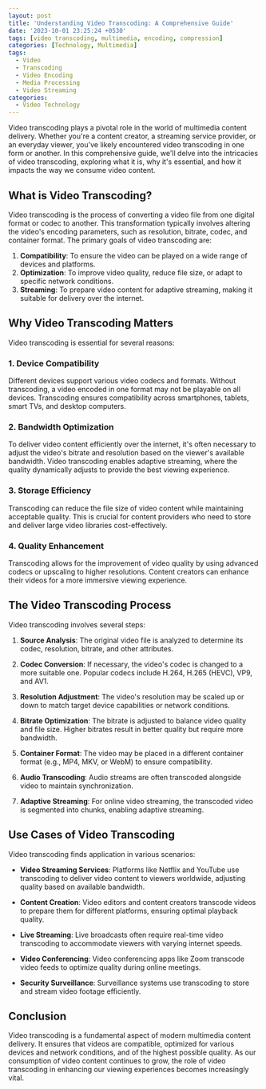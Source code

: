 ```yaml
---
layout: post
title: 'Understanding Video Transcoding: A Comprehensive Guide'
date: '2023-10-01 23:25:24 +0530'
tags: [video transcoding, multimedia, encoding, compression]
categories: [Technology, Multimedia]
tags:
  - Video
  - Transcoding
  - Video Encoding
  - Media Processing
  - Video Streaming
categories:
  - Video Technology
---
```


Video transcoding plays a pivotal role in the world of multimedia content delivery. Whether you're a content creator, a streaming service provider, or an everyday viewer, you've likely encountered video transcoding in one form or another. In this comprehensive guide, we'll delve into the intricacies of video transcoding, exploring what it is, why it's essential, and how it impacts the way we consume video content.

## What is Video Transcoding?

Video transcoding is the process of converting a video file from one digital format or codec to another. This transformation typically involves altering the video's encoding parameters, such as resolution, bitrate, codec, and container format. The primary goals of video transcoding are:

1. **Compatibility**: To ensure the video can be played on a wide range of devices and platforms.
2. **Optimization**: To improve video quality, reduce file size, or adapt to specific network conditions.
3. **Streaming**: To prepare video content for adaptive streaming, making it suitable for delivery over the internet.

## Why Video Transcoding Matters

Video transcoding is essential for several reasons:

### 1. Device Compatibility

Different devices support various video codecs and formats. Without transcoding, a video encoded in one format may not be playable on all devices. Transcoding ensures compatibility across smartphones, tablets, smart TVs, and desktop computers.

### 2. Bandwidth Optimization

To deliver video content efficiently over the internet, it's often necessary to adjust the video's bitrate and resolution based on the viewer's available bandwidth. Video transcoding enables adaptive streaming, where the quality dynamically adjusts to provide the best viewing experience.

### 3. Storage Efficiency

Transcoding can reduce the file size of video content while maintaining acceptable quality. This is crucial for content providers who need to store and deliver large video libraries cost-effectively.

### 4. Quality Enhancement

Transcoding allows for the improvement of video quality by using advanced codecs or upscaling to higher resolutions. Content creators can enhance their videos for a more immersive viewing experience.

## The Video Transcoding Process

Video transcoding involves several steps:

1. **Source Analysis**: The original video file is analyzed to determine its codec, resolution, bitrate, and other attributes.

2. **Codec Conversion**: If necessary, the video's codec is changed to a more suitable one. Popular codecs include H.264, H.265 (HEVC), VP9, and AV1.

3. **Resolution Adjustment**: The video's resolution may be scaled up or down to match target device capabilities or network conditions.

4. **Bitrate Optimization**: The bitrate is adjusted to balance video quality and file size. Higher bitrates result in better quality but require more bandwidth.

5. **Container Format**: The video may be placed in a different container format (e.g., MP4, MKV, or WebM) to ensure compatibility.

6. **Audio Transcoding**: Audio streams are often transcoded alongside video to maintain synchronization.

7. **Adaptive Streaming**: For online video streaming, the transcoded video is segmented into chunks, enabling adaptive streaming.

## Use Cases of Video Transcoding

Video transcoding finds application in various scenarios:

- **Video Streaming Services**: Platforms like Netflix and YouTube use transcoding to deliver video content to viewers worldwide, adjusting quality based on available bandwidth.

- **Content Creation**: Video editors and content creators transcode videos to prepare them for different platforms, ensuring optimal playback quality.

- **Live Streaming**: Live broadcasts often require real-time video transcoding to accommodate viewers with varying internet speeds.

- **Video Conferencing**: Video conferencing apps like Zoom transcode video feeds to optimize quality during online meetings.

- **Security Surveillance**: Surveillance systems use transcoding to store and stream video footage efficiently.

## Conclusion

Video transcoding is a fundamental aspect of modern multimedia content delivery. It ensures that videos are compatible, optimized for various devices and network conditions, and of the highest possible quality. As our consumption of video content continues to grow, the role of video transcoding in enhancing our viewing experiences becomes increasingly vital.
